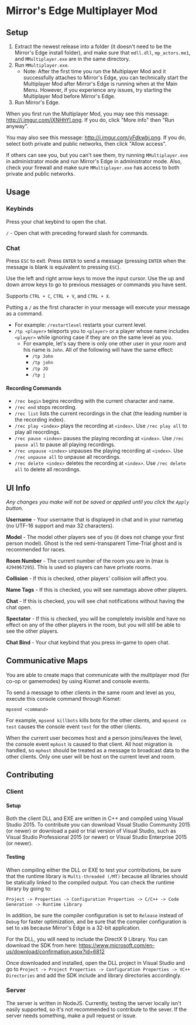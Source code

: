# Mirror's Edge Multiplayer Mod
## Setup

1. Extract the newest release into a folder (it doesn't need to be the Mirror's Edge install folder), and make sure that `mdll.dll`, `mp_actors.me1`, and `MMultiplayer.exe` are in the same directory.
2. Run `MMultiplayer.exe`. 
	- Note: After the first time you run the Multiplayer Mod and it successfully attaches to Mirror's Edge, you can technically start the Multiplayer Mod after Mirror's Edge is running when at the Main Menu. However, if you experience any issues, try starting the Multiplayer Mod before Mirror's Edge.
3. Run Mirror's Edge.

When you first run the Multiplayer Mod, you may see this message: http://i.imgur.com/iXNHhYI.png. If you do, click "More info" then "Run anyway".

You may also see this message: http://i.imgur.com/vFdkwbj.png. If you do, select both private and public networks, then click "Allow access".

If others can see you, but you can't see them, try running `MMultiplayer.exe` in administrator mode and run Mirror's Edge in administrator mode. Also, check your firewall and make sure `MMultiplayer.exe` has access to both private and public networks.

## Usage

### Keybinds

Press your chat keybind to open the chat.

`/` - Open chat with preceding forward slash for commands.

### Chat

Press `ESC` to exit. Press `ENTER` to send a message (pressing `ENTER` when the message is blank is equivalent to pressing `ESC`).

Use the left and right arrow keys to move the input cursor. Use the up and down arrow keys to go to previous messages or commands you have sent.

Supports `CTRL + C`, `CTRL + V`, and `CTRL + X`.

Putting a `/` as the first character in your message will execute your message as a command.
- For example: `/restartlevel` restarts your current level.
- `/tp <player>` teleports you to `<player>` or a player whose name includes `<player>` while ignoring case if they are on the same level as you.
	- For example, let's say there is only one other user in your room and his name is `John`. All of the following will have the same effect:
		- `/tp John`
		- `/tp john`
		- `/tp JO`
		- `/tp j`

#### Recording Commands

- `/rec begin` begins recording with the current character and name.
- `/rec end` stops recording.
- `/rec list` lists the current recordings in the chat (the leading number is the recording index).
- `/rec play <index>` plays the recording at `<index>`. Use `/rec play all` to play all reocrdings.
- `/rec pause <index>` pauses the playing recording at `<index>`. Use `/rec pause all` to pause all playing recordings.
- `/rec unpause <index>` unpauses the playing recording at `<index>`. Use `/rec unpause all` to unpause all recordings.
- `/rec delete <index>` deletes the recording at `<index>`. Use `/rec delete all` to delete all recordings.

## UI Info

*Any changes you make will not be saved or applied until you click the `Apply` button.*

**Username** - Your username that is displayed in chat and in your nametag (no UTF-16 support and max 32 characters).

**Model** - The model other players see of you (it does not change your first person model). Ghost is the red semi-transparent Time-Trial ghost and is recommended for races.
																 
**Room Number** - The current number of the room you are in (max is `4294967295`). This is used so players can have private rooms.

**Collision** - If this is checked, other players' collision will affect you.

**Name Tags** - If this is checked, you will see nametags above other players.

**Chat** - If this is checked, you will see chat notifications without having the chat open.

**Spectator** - If this is checked, you will be completely invisible and have no effect on any of the other players in the room, but you will still be able to see the other players.

**Chat Bind** - Your chat keybind that you press in-game to open chat.

## Communicative Maps

You are able to create maps that communicate with the multiplayer mod (for co-op or gamemodes) by using Kismet and console events.

To send a message to other clients in the same room and level as you, execute this console command through Kismet:

```mpsend <command>```

For example, `mpsend killbots` kills bots for the other clients, and `mpsend ce test` causes the console event `test` for the other clients.

When the current user becomes host and a person joins/leaves the level, the console event `mphost` is caused to that client. All host migration is handled, so `mphost` should be treated as a message to broadcast data to the other clients. Only one user will be host on the current level and room.

## Contributing

### Client

#### Setup
Both the client DLL and EXE are written in C++ and compiled using Visual Studio 2015. To contribute you can download Visual Studio Community 2015 (or newer) or download a paid or trial version of Visual Studio, such as Visual Studio Professional 2015 (or newer) or Visual Studio Enterprise 2015 (or newer).

#### Testing
When compiling either the DLL or EXE to test your contributions, be sure that the runtime library is `Multi-threaded (/MT)` because all libraries should be statically linked to the compiled output. You can check the runtime library by going to:

```Project -> Properties -> Configuration Properties -> C/C++ -> Code Generation -> Runtime Library```

In addition, be sure the compiler configuration is set to `Release` instead of `Debug` for faster optimization, and be sure that the compiler configuration is set to `x86` because Mirror's Edge is a 32-bit application.

For the DLL, you will need to include the DirectX 9 Library. You can download the SDK from here: https://www.microsoft.com/en-us/download/confirmation.aspx?id=6812

Once downloaded and installed, open the DLL project in Visual Studio and go to `Project -> Project Properties -> Configuration Properties -> VC++ Directories` and add the SDK include and library directories accordingly.

### Server

The server is written in NodeJS. Currently, testing the server locally isn't easily supported, so it's not recommended to contribute to the sever. If the server needs something, make a pull request or issue.